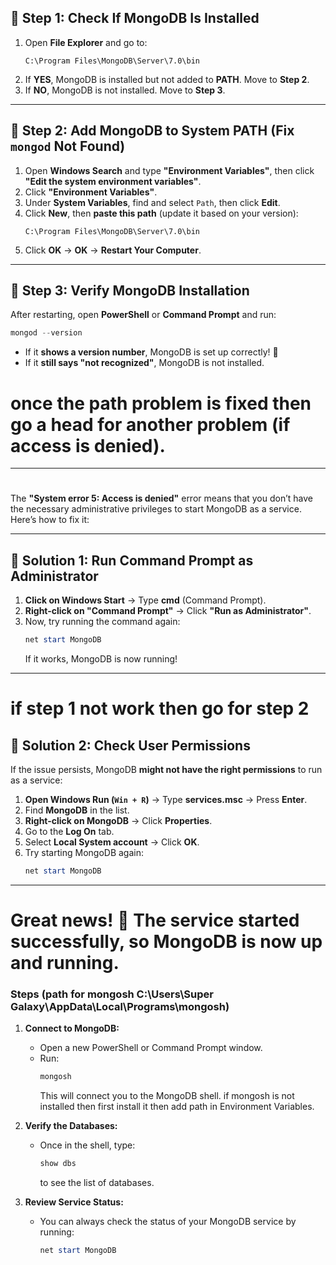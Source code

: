 ## 🔹 Step 1: Check If MongoDB  Is Installed

1. Open **File Explorer** and go to:
   ```
   C:\Program Files\MongoDB\Server\7.0\bin
   ```
2. If **YES**, MongoDB is installed but not added to **PATH**. Move to **Step 2**.
3. If **NO**, MongoDB is not installed. Move to **Step 3**.

---

## 🔹 Step 2: Add MongoDB to System PATH (Fix `mongod` Not Found)

1. Open **Windows Search** and type **"Environment Variables"**, then click **"Edit the system environment variables"**.
2. Click **"Environment Variables"**.
3. Under **System Variables**, find and select `Path`, then click **Edit**.
4. Click **New**, then **paste this path** (update it based on your version):
   ```
   C:\Program Files\MongoDB\Server\7.0\bin
   ```
5. Click **OK** → **OK** → **Restart Your Computer**.

---

## 🔹 Step 3: Verify MongoDB Installation

After restarting, open **PowerShell** or **Command Prompt** and run:

```powershell
mongod --version
```

- If it **shows a version number**, MongoDB is set up correctly! 🎉
- If it **still says "not recognized"**, MongoDB is not installed.



#
#
#
# once the path problem is fixed then go a head for another problem (if access is denied).
---
#
#
#


The **"System error 5: Access is denied"** error means that you don’t have the necessary administrative privileges to start MongoDB as a service. Here’s how to fix it:

---

## **🔹 Solution 1: Run Command Prompt as Administrator**
1. **Click on Windows Start** → Type **cmd** (Command Prompt).
2. **Right-click on "Command Prompt"** → Click **"Run as Administrator"**.
3. Now, try running the command again:
   ```powershell
   net start MongoDB
   ```
   If it works, MongoDB is now running!

---

# if step 1 not work then go for step 2

## **🔹 Solution 2: Check User Permissions**
If the issue persists, MongoDB **might not have the right permissions** to run as a service:

1. **Open Windows Run (`Win + R`)** → Type **services.msc** → Press **Enter**.
2. Find **MongoDB** in the list.
3. **Right-click on MongoDB** → Click **Properties**.
4. Go to the **Log On** tab.
5. Select **Local System account** → Click **OK**.
6. Try starting MongoDB again:
   ```powershell
   net start MongoDB
   ```

---

# Great news! 🎉 The service started successfully, so MongoDB is now up and running.

### Steps (path for mongosh C:\Users\Super Galaxy\AppData\Local\Programs\mongosh\)
 
1. **Connect to MongoDB:**
   - Open a new PowerShell or Command Prompt window.
   - Run:
     ```powershell
     mongosh
     ```
     This will connect you to the MongoDB shell.
     if mongosh is not installed then first install it then add path in Environment Variables.

2. **Verify the Databases:**
   - Once in the shell, type:
     ```javascript
     show dbs
     ```
     to see the list of databases.

3. **Review Service Status:**
   - You can always check the status of your MongoDB service by running:
     ```powershell
     net start MongoDB
     ```

